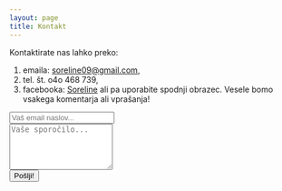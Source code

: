 ```yaml
---
layout: page
title: Kontakt
---
```


Kontaktirate nas lahko preko: 
1. emaila: [soreline09@gmail.com](mailto:soreline09@gmail.com),
2. tel. št. o4o 468 739,
3. facebooka: [Soreline](https://sl-si.facebook.com/Soreline-329183587170502/)
ali pa uporabite spodnji obrazec. Vesele bomo vsakega komentarja ali vprašanja!

<form action="//formspree.io/vse.zivo3@gmail.com" method="POST">
	<input type="hidden" name="_subject" value="soreline.github.io kontakt" />
  <input class="input_mail" type="email" name="_replyto" placeholder="Vaš email naslov..."><br>
	<textarea name="message" rows="5" placeholder="Vaše sporočilo..."></textarea><br>
  <input class="btn red" type="submit" value="Pošlji!">
	<input type="text" name="_gotcha" style="display:none" />
	<input type="hidden" name="_next" value="//soreline.github.io/hvala/"/>
</form>
